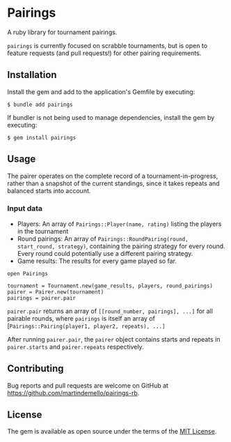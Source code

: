 # Pairings

A ruby library for tournament pairings.

`pairings` is currently focused on scrabble tournaments, but is open to feature
requests (and pull requests!) for other pairing requirements.

## Installation

Install the gem and add to the application's Gemfile by executing:

    $ bundle add pairings

If bundler is not being used to manage dependencies, install the gem by executing:

    $ gem install pairings

## Usage

The pairer operates on the complete record of a tournament-in-progress, rather
than a snapshot of the current standings, since it takes repeats and balanced
starts into account.

### Input data

* Players: An array of `Pairings::Player(name, rating)` listing the players in
  the tournament
* Round pairings: An array of `Pairings::RoundPairing(round, start_round,
  strategy)`, containing the pairing strategy for every round. Every round
  could potentially use a different pairing strategy.
* Game results: The results for every game played so far.

```
open Pairings

tournament = Tournament.new(game_results, players, round_pairings)
pairer = Pairer.new(tournament)
pairings = pairer.pair
```

`pairer.pair` returns an array of `[[round_number, pairings], ...]` for all
pairable rounds, where `pairings` is itself an array of
[`Pairings::Pairing(player1, player2, repeats), ...]`

After running `pairer.pair`, the `pairer` object contains starts and repeats in
`pairer.starts` and `pairer.repeats` respectively.


## Contributing

Bug reports and pull requests are welcome on GitHub at https://github.com/martindemello/pairings-rb.

## License

The gem is available as open source under the terms of the [MIT License](https://opensource.org/licenses/MIT).
